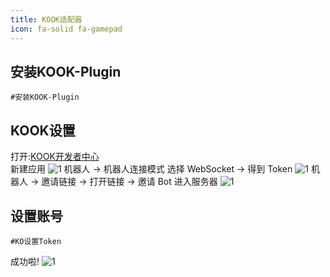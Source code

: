 ```yaml
---
title: KOOK适配器 
icon: fa-solid fa-gamepad
---
```


## 安装KOOK-Plugin
```#
#安装KOOK-Plugin
```
## KOOK设置
打开:[KOOK开发者中心](https://developer.kookapp.cn/app)
<br />
新建应用
![1](/kook/1.png)
机器人 → 机器人连接模式 选择 WebSocket → 得到 Token
![1](/kook/2.png)
机器人 → 邀请链接 → 打开链接 → 邀请 Bot 进入服务器
![1](/kook/3.png)
## 设置账号
```#
#KO设置Token
```
成功啦!
![1](/kook/4.png)